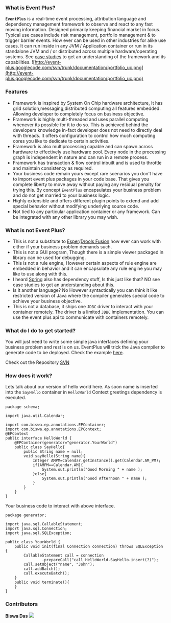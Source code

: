 ### What is Event Plus? ###
**`EventPlus`** is a real-time event processing, attribution language and dependency management framework to observe and react to any fast moving information. Designed primarily keeping financial market in focus. Typical use cases include risk management, portfolio management & to trigger barrier events. How ever can be used in other industries for alike use cases. It can run inside in any JVM / Application container or run in its standalone JVM and / or distributed across multiple hardware/operating systems. See [case studies](CaseStudies.md) to get an understanding of the framework and its capabilities.
![http://event-plus.googlecode.com/svn/trunk/documentation/portfolio_uc.png](http://event-plus.googlecode.com/svn/trunk/documentation/portfolio_uc.png)

### Features ###

  * Framework is inspired by System On Chip hardware architecture, It has grid solution,messaging,distributed computing all features embedded. Allowing developer to completely focus on business objective.
  * Framework is highly multi-threaded and uses parallel computing whenever its possible for it to do so. This is achieved behind the developers knowledge in-fact developer does not need to directly deal with threads. It offers configuration to control how much computing cores you like to dedicate to certain activities.
  * Framework is also multiprocessing capable and can spawn across hardware to effectively use hardware pool. Every node in the processing graph is independent in nature and can run in a remote process.
  * Framework has transaction & flow control inbuilt and is used to throttle and maintain consistency as required.
  * Your business code remain yours except rare scenarios you don't have to import event plus packages in your code base. That gives you complete liberty to move away without paying any residual penalty for trying this. By concept `EventPlus` encapsulates your business problem and do not get married to your business logic.
  * Highly extensible and offers different plugin points to extend and add special behavior without modifying underlying source code.
  * Not tied to any particular application container or any framework. Can be integrated with any other library you may wish.

### What is not Event Plus? ###
  * This is not a substitute to [Esper](http://esper.codehaus.org/)/[Drools Fusion](http://www.jboss.org/drools/drools-fusion.html) how ever can work with either if your business problem demands such.
  * This is not a GUI program, Though there is a simple viewer packaged in library can be used for debugging.
  * This is not a rule engine, However certain aspects of rule engine are embedded in behavior and it can encapsulate any rule engine you may like to use along with this.
  * I heard [Spring](http://www.springsource.org/) also has dependency stuff, Is this just like that? NO see case studies to get an understanding about this.
  * Is it another language? No However syntactically you can think it like restricted version of Java where the compiler generates special code to achieve your business objective.
  * This is not a database, it ships one `JDBC` driver to interact with your container remotely. The driver is a limited `JDBC` implementation. You can use the event plus api to communicate with containers remotely.



### What do I do to get started? ###

You will just need to write some simple java interfaces defining your business problem and rest is on us. EventPlus will trick the Java compiler to generate code to be deployed. Check the example [here](EventPlus.md).

Check out the Repository [SVN](http://event-plus.googlecode.com/svn/trunk/)

### How does it work? ###

Lets talk about our version of hello world here. As soon name is inserted into the `SayHello` container in `HelloWorld` Context greetings dependency is executed.
```
package schema;

import java.util.Calendar;

import com.biswa.ep.annotations.EPContainer;
import com.biswa.ep.annotations.EPContext;
@EPContext
public interface HelloWorld {
	@EPContainer(generator="generator.YourWorld")
	public class SayHello{
		public String name = null;
		void sayHello(String name){
			Integer AMPM=Calendar.getInstance().get(Calendar.AM_PM);
			if(AMPM==Calendar.AM){
				System.out.println("Good Morning " + name );
			}else{
				System.out.println("Good Afternoon " + name );				
			}
		}
	}
}

```

Your business code to interact with above interface.

```
package generator;

import java.sql.CallableStatement;
import java.sql.Connection;
import java.sql.SQLException;

public class YourWorld {
	public void init(final Connection connection) throws SQLException {
		CallableStatement call = connection
				.prepareCall("call HelloWorld.SayHello.insert(?)");
		call.setObject("name", "John");
		call.addBatch();
		call.executeBatch();
	}
	public void terminate(){		
	}
}
```

### Contributors ###
**Biswa Das** [![](http://www.linkedin.com/img/webpromo/btn_in_20x15.png)](http://www.linkedin.com/pub/biswa-das/7/341/27/)